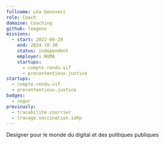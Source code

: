 ```yaml
---
fullname: Léa Genovesi
role: Coach
domaine: Coaching
github: leageno
missions:
  - start: 2022-06-29
    end: 2024-10-30
    status: independent
    employer: NUMA
    startups:
      - compte.rendu.vif
      - precontentieux.justice
startups:
  - compte.rendu.vif
  - precontentieux.justice
badges:
  - segur
previously:
  - tracabilite.courrier
  - tracage.vaccination.iahp
---
```

Designer pour le monde du digital et des politiques publiques
